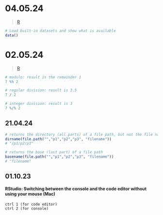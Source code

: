 
# 04.05.24

> <a href="https://github.com/GrigorijSchleifer/codeNewbie/tree/main/R">R</a>

```R
# Load built-in datasets and show what is available
data()
```


# 02.05.24

> <a href="https://github.com/GrigorijSchleifer/codeNewbie/tree/main/R">R</a>

```R
# modulo: result is the remainder 1
7 %% 2

# regular division: result is 3.5
7 / 2

# integer division: result is 3
7 %/% 2
```

## 21.04.24

```R
# returns the directory (all parts) of a file path, but not the file name
dirname(file.path("","p1","p2","p3", "filename"))
# "/p1/p2/p3"

# returns the base (last part) of a file path
basename(file.path("","p1","p2","p3", "filename"))
# "filename"
```

## 01.10.23
#### RStudio: Switching between the console and the code editor without using your mouse (Mac)

```command line
ctrl 1 (for code editor)
ctrl 2 (for console)
```